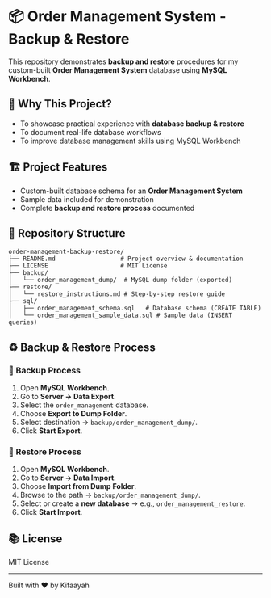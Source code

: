# 📦 Order Management System - Backup & Restore

This repository demonstrates **backup and restore** procedures for my custom-built **Order Management System** database using **MySQL Workbench**.

## 🎯 Why This Project?

* To showcase practical experience with **database backup & restore**
* To document real-life database workflows
* To improve database management skills using MySQL Workbench

## 🏗️ Project Features

* Custom-built database schema for an **Order Management System**
* Sample data included for demonstration
* Complete **backup and restore process** documented

## 📁 Repository Structure

```
order-management-backup-restore/
├── README.md                  # Project overview & documentation
├── LICENSE                    # MIT License
├── backup/
│   └── order_management_dump/  # MySQL dump folder (exported)
├── restore/
│   └── restore_instructions.md # Step-by-step restore guide
├── sql/
│   ├── order_management_schema.sql   # Database schema (CREATE TABLE)
│   └── order_management_sample_data.sql # Sample data (INSERT queries)
```

## ♻️ Backup & Restore Process

### 🔹 Backup Process

1. Open **MySQL Workbench**.
2. Go to **Server → Data Export**.
3. Select the `order_management` database.
4. Choose **Export to Dump Folder**.
5. Select destination → `backup/order_management_dump/`.
6. Click **Start Export**.

### 🔹 Restore Process

1. Open **MySQL Workbench**.
2. Go to **Server → Data Import**.
3. Choose **Import from Dump Folder**.
4. Browse to the path → `backup/order_management_dump/`.
5. Select or create a **new database** → e.g., `order_management_restore`.
6. Click **Start Import**.



## 📚 License

MIT License

---

Built with ❤️ by Kifaayah
